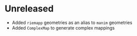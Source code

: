 # Unreleased

- Added `riemapp` geometries as an alias to `manim` geometries
- Added `ComplexMap` to generate complex mappings
